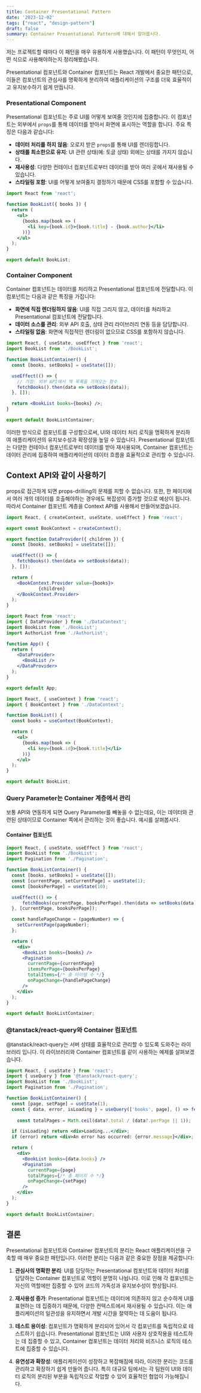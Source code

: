 ```yaml
---
title: Container Presentational Pattern
date: '2023-12-02'
tags: ["react", "design-pattern"]
draft: false
summary: Container Presentational Pattern에 대해서 알아봅시다.
---
```


저는 프로젝트할 때마다 이 패턴을 매우 유용하게 사용했습니다. 이 패턴이 무엇인지, 어떤 식으로 사용해야하는지 정리해봤습니다.

Presentational 컴포넌트와 Container 컴포넌트는 React 개발에서 중요한 패턴으로, 이들은 컴포넌트의 관심사를 명확하게 분리하여 애플리케이션의 구조를 더욱 효율적이고 유지보수하기 쉽게 만듭니다.

### Presentational Component

Presentational 컴포넌트는 주로 UI를 어떻게 보여줄 것인지에 집중합니다. 이 컴포넌트는 외부에서 `props`를 통해 데이터를 받아서 화면에 표시하는 역할을 합니다. 주요 특징은 다음과 같습니다:

- **데이터 처리를 하지 않음**: 오로지 받은 `props`를 통해 UI를 렌더링합니다.
- **상태를 최소한으로 유지**: UI 관련 상태(예: 토글 상태) 외에는 상태를 가지지 않습니다.
- **재사용성**: 다양한 컨테이너 컴포넌트로부터 데이터를 받아 여러 곳에서 재사용될 수 있습니다.
- **스타일링 포함**: UI를 어떻게 보여줄지 결정하기 때문에 CSS를 포함할 수 있습니다.

```jsx
import React from 'react';

function BookList({ books }) {
  return (
    <ul>
      {books.map(book => (
        <li key={book.id}>{book.title} - {book.author}</li>
      ))}
    </ul>
  );
}

export default BookList;
```


### Container Component

Container 컴포넌트는 데이터를 처리하고 Presentational 컴포넌트에 전달합니다. 이 컴포넌트는 다음과 같은 특징을 가집니다:

- **화면에 직접 렌더링하지 않음**: UI를 직접 그리지 않고, 데이터를 처리하고 Presentational 컴포넌트에 전달합니다.
- **데이터 소스를 관리**: 외부 API 호출, 상태 관리 라이브러리 연동 등을 담당합니다.
- **스타일링 없음**: 화면에 직접적인 렌더링이 없으므로 CSS를 포함하지 않습니다.

```jsx
import React, { useState, useEffect } from 'react';
import BookList from './BookList';

function BookListContainer() {
  const [books, setBooks] = useState([]);

  useEffect(() => {
    // 가정: 외부 API에서 책 목록을 가져오는 함수
    fetchBooks().then(data => setBooks(data));
  }, []);

  return <BookList books={books} />;
}

export default BookListContainer;
```

이러한 방식으로 컴포넌트를 구성함으로써, UI와 데이터 처리 로직을 명확하게 분리하여 애플리케이션의 유지보수성과 확장성을 높일 수 있습니다. Presentational 컴포넌트는 다양한 컨테이너 컴포넌트로부터 데이터를 받아 재사용되며, Container 컴포넌트는 데이터 관리에 집중하여 애플리케이션의 데이터 흐름을 효율적으로 관리할 수 있습니다.

## Context API와 같이 사용하기
props로 접근하게 되면 props-drilling의 문제를 피할 수 없습니다. 또한, 한 페이지에서 여러 개의 데이터를 호출해야하는 경우에도 복잡성이 증가할 것으로 예상이 됩니다. 따라서 Container 컴포넌트 계층을 Context API를 사용해서 만들어보겠습니다.

```jsx
import React, { createContext, useState, useEffect } from 'react';

export const BookContext = createContext();

export function DataProvider({ children }) {
  const [books, setBooks] = useState([]);

  useEffect(() => {
    fetchBooks().then(data => setBooks(data));
  }, []);

  return (
    <BookContext.Provider value={books}>
			{children}
    </BookContext.Provider>
  );
}
```

```jsx
import React from 'react';
import { DataProvider } from './DataContext';
import BookList from './BookList';
import AuthorList from './AuthorList';

function App() {
  return (
    <DataProvider>
      <BookList />
    </DataProvider>
  );
}

export default App;
```

```jsx
import React, { useContext } from 'react';
import { BookContext } from './DataContext';

function BookList() {
  const books = useContext(BookContext);

  return (
    <ul>
      {books.map(book => (
        <li key={book.id}>{book.title}</li>
      ))}
    </ul>
  );
}

export default BookList;
```

### Query Parameter는 Container 계층에서 관리
보통 API와 연동하게 되면 Query Parameter를 빼놓을 수 없는데요, 이는 데이터와 관련된 상태이므로 Container 쪽에서 관리하는 것이 좋습니다. 예시를 살펴봅시다.

#### Container 컴포넌트

```jsx
import React, { useState, useEffect } from 'react';
import BookList from './BookList';
import Pagination from './Pagination';

function BookListContainer() {
  const [books, setBooks] = useState([]);
  const [currentPage, setCurrentPage] = useState(1);
  const [booksPerPage] = useState(10);

  useEffect(() => {
	  fetchBooks(currentPage, booksPerPage).then(data => setBooks(data));
  }, [currentPage, booksPerPage]);

  const handlePageChange = (pageNumber) => {
    setCurrentPage(pageNumber);
  };

  return (
    <div>
      <BookList books={books} />
      <Pagination
        currentPage={currentPage}
        itemsPerPage={booksPerPage}
        totalItems={/* 총 아이템 수 */}
        onPageChange={handlePageChange}
      />
    </div>
  );
}

export default BookListContainer;
```

### @tanstack/react-query와 Container 컴포넌트
@tanstack/react-query는 서버 상태를 효율적으로 관리할 수 있도록 도와주는 라이브러리 입니다. 이 라이브러리와 Container 컴포넌트를 같이 사용하는 예제를 살펴보겠습니다.

```jsx
import React, { useState } from 'react';
import { useQuery } from '@tanstack/react-query';
import BookList from './BookList';
import Pagination from './Pagination';

function BookListContainer() {
  const [page, setPage] = useState(1);
  const { data, error, isLoading } = useQuery(['books', page], () => fetchBooks(page));
  
	const totalPages = Math.ceil(data?.total / (data?.perPage || 1));

  if (isLoading) return <div>Loading...</div>;
  if (error) return <div>An error has occurred: {error.message}</div>;

  return (
    <div>
      <BookList books={data.books} />
      <Pagination
        currentPage={page}
        totalPages={/* 총 페이지 수 */}
        onPageChange={setPage}
      />
    </div>
  );
}

export default BookListContainer;
```

## 결론
Presentational 컴포넌트와 Container 컴포넌트의 분리는 React 애플리케이션을 구축할 때 매우 중요한 패턴입니다. 이러한 분리는 다음과 같은 중요한 장점을 제공합니다:

1. **관심사의 명확한 분리**: UI를 담당하는 Presentational 컴포넌트와 데이터 처리를 담당하는 Container 컴포넌트로 역할이 분명히 나뉩니다. 이로 인해 각 컴포넌트는 자신의 역할에만 집중할 수 있어 코드의 가독성과 유지보수성이 향상됩니다.
    
2. **재사용성 증가**: Presentational 컴포넌트는 데이터에 의존하지 않고 순수하게 UI를 표현하는 데 집중하기 때문에, 다양한 컨텍스트에서 재사용될 수 있습니다. 이는 애플리케이션의 일관성을 유지하면서 개발 시간을 절약하는 데 도움이 됩니다.
    
3. **테스트 용이성**: 컴포넌트가 명확하게 분리되어 있어서 각 컴포넌트를 독립적으로 테스트하기 쉽습니다. Presentational 컴포넌트는 UI와 사용자 상호작용을 테스트하는 데 집중할 수 있고, Container 컴포넌트는 데이터 처리와 비즈니스 로직의 테스트에 집중할 수 있습니다.
    
4. **유연성과 확장성**: 애플리케이션이 성장하고 복잡해짐에 따라, 이러한 분리는 코드를 관리하고 확장하기 쉽게 만들어 줍니다. 특히 대규모 팀에서는 각 팀원이 UI와 데이터 로직의 분리된 부분을 독립적으로 작업할 수 있어 효율적인 협업이 가능해집니다.
    